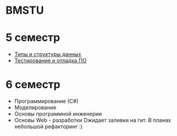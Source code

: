 # BMSTU

# 5 семестр
* [Типы и структуры данных](https://github.com/ImpudentPenguin/BMSTU/tree/main/tasd)
* [Тестирование и отладка ПО](https://github.com/ImpudentPenguin/antAlgorithm)

# 6 семестр
* Программирование (С#)
* Моделирование
* Основы программной инженерии
* Основы Web - разработки
Ожидает заливки на гит. В планах небольшой рефакторинг :)
